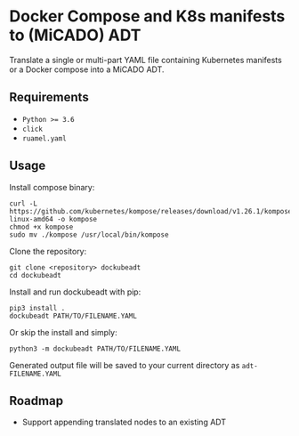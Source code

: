 # Docker Compose and K8s manifests to (MiCADO) ADT

Translate a single or multi-part YAML file containing
Kubernetes manifests or a Docker compose into a MiCADO ADT.

## Requirements

- `Python >= 3.6`
- `click`
- `ruamel.yaml`

## Usage

Install compose binary:

    curl -L https://github.com/kubernetes/kompose/releases/download/v1.26.1/kompose-linux-amd64 -o kompose
    chmod +x kompose
    sudo mv ./kompose /usr/local/bin/kompose

Clone the repository:

    git clone <repository> dockubeadt
    cd dockubeadt

Install and run dockubeadt with pip:

    pip3 install .
    dockubeadt PATH/TO/FILENAME.YAML

Or skip the install and simply:

    python3 -m dockubeadt PATH/TO/FILENAME.YAML

Generated output file will be saved to your current directory as `adt-FILENAME.YAML`

## Roadmap

- Support appending translated nodes to an existing ADT
